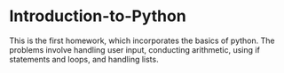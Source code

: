 # Introduction-to-Python
This is the first homework, which incorporates the basics of python. The problems involve handling user input, conducting arithmetic, using if statements and loops, and handling lists. 
